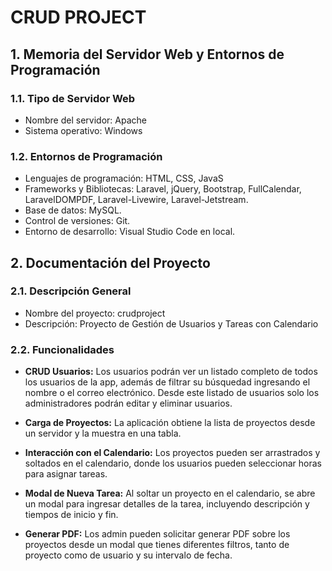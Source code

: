 # CRUD PROJECT    

## 1. Memoria del Servidor Web y Entornos de Programación

### 1.1. Tipo de Servidor Web
- Nombre del servidor: Apache
- Sistema operativo: Windows

### 1.2. Entornos de Programación
- Lenguajes de programación: HTML, CSS, JavaS
- Frameworks y Bibliotecas: Laravel, jQuery, Bootstrap, FullCalendar, LaravelDOMPDF, Laravel-Livewire, Laravel-Jetstream.
- Base de datos: MySQL.
- Control de versiones: Git. 
- Entorno de desarrollo: Visual Studio Code en local.

## 2. Documentación del Proyecto

### 2.1. Descripción General
- Nombre del proyecto: crudproject
- Descripción: Proyecto de Gestión de Usuarios y Tareas con Calendario

### 2.2. Funcionalidades

- **CRUD Usuarios:** Los usuarios podrán ver un listado completo de todos los usuarios de la app, además de filtrar su búsquedad ingresando el nombre o el correo electrónico. Desde este listado de usuarios solo los administradores podrán editar y eliminar usuarios. 

- **Carga de Proyectos:** La aplicación obtiene la lista de proyectos desde un servidor y la muestra en una tabla.

- **Interacción con el Calendario:** Los proyectos pueden ser arrastrados y soltados en el calendario, donde los usuarios pueden seleccionar horas para asignar tareas.

- **Modal de Nueva Tarea:** Al soltar un proyecto en el calendario, se abre un modal para ingresar detalles de la tarea, incluyendo descripción y tiempos de inicio y fin.

- **Generar PDF:** Los admin pueden solicitar generar PDF sobre los proyectos desde un modal que tienes diferentes filtros, tanto de proyecto como de usuario y su intervalo de fecha. 


